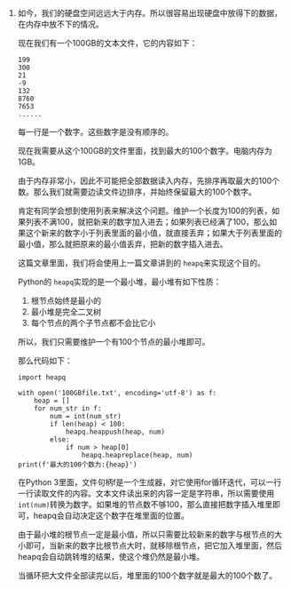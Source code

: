1. 如今，我们的硬盘空间远远大于内存。所以很容易出现硬盘中放得下的数据，在内存中放不下的情况。

   现在我们有一个100GB的文本文件，它的内容如下：

   ```
   199
   300
   21
   -9
   132
   8760
   7653
   ......
   ```

   每一行是一个数字。这些数字是没有顺序的。

   现在我需要从这个100GB的文件里面，找到最大的100个数字。电脑内存为1GB。

   由于内存非常小，因此不可能把全部数据读入内存，先排序再取最大的100个数。那么我们就需要边读文件边排序，并始终保留最大的100个数字。

   肯定有同学会想到使用列表来解决这个问题。维护一个长度为100的列表，如果列表不满100，就把新来的数字加入进去；如果列表已经满了100，那么如果这个新来的数字小于列表里面的最小值，就直接丢弃；如果大于列表里面的最小值，那么就把原来的最小值丢弃，把新的数字插入进去。

   这篇文章里面，我们将会使用上一篇文章讲到的 `heapq`来实现这个目的。

   Python的 `heapq`实现的是一个最小堆，最小堆有如下性质：

   1. 根节点始终是最小的
   2. 最小堆是完全二叉树
   3. 每个节点的两个子节点都不会比它小

   所以，我们只需要维护一个有100个节点的最小堆即可。

   那么代码如下：

   ```
   import heapq
   
   with open('100GBfile.txt', encoding='utf-8') as f:
       heap = []
       for num_str in f:
           num = int(num_str)
           if len(heap) < 100:
               heapq.heappush(heap, num)
           else:
               if num > heap[0]
                   heapq.heapreplace(heap, num)
   print(f'最大的100个数为:{heap}')
   ```

   在Python 3里面，文件句柄f是一个生成器，对它使用for循环迭代，可以一行一行读取文件的内容。文本文件读出来的内容一定是字符串，所以需要使用 `int(num)`转换为数字。如果堆的节点数不够100，那么直接把数字插入堆里即可，heapq会自动决定这个数字在堆里面的位置。

   由于最小堆的根节点一定是最小值，所以只需要比较新来的数字与根节点的大小即可，当新来的数字比根节点大时，就移除根节点，把它加入堆里面，然后heapq会自动跳转堆的结果，使这个堆仍然是最小堆。

   当循环把大文件全部读完以后，堆里面的100个数字就是最大的100个数了。